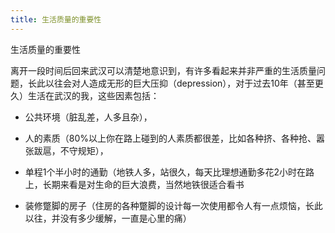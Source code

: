 ```yaml
---
title: 生活质量的重要性
---
```

生活质量的重要性

离开一段时间后回来武汉可以清楚地意识到，有许多看起来并非严重的生活质量问题，长此以往会对人造成无形的巨大压抑（depression），对于过去10年（甚至更久）生活在武汉的我，这些因素包括：

- 公共环境（脏乱差，人多且杂），

- 人的素质（80%以上你在路上碰到的人素质都很差，比如各种挤、各种抢、嚣张跋扈，不守规矩），

- 单程1个半小时的通勤（地铁人多，站很久，每天比理想通勤多花2小时在路上，长期来看是对生命的巨大浪费，当然地铁很适合看书

- 装修蹩脚的房子（住房的各种蹩脚的设计每一次使用都令人有一点烦恼，长此以往，并没有多少缓解，一直是心里的痛）
